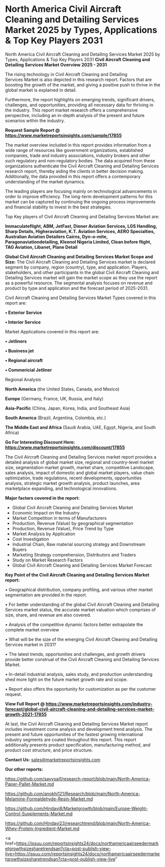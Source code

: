 # North America Civil Aircraft Cleaning and Detailing Services Market 2025 by Types, Applications & Top Key Players 2031
 North America Civil Aircraft Cleaning and Detailing Services Market 2025 by Types, Applications & Top Key Players 2031
<Strong> Civil Aircraft Cleaning and Detailing Services Market Overview 2025 - 2031</strong>

The rising technology in Civil Aircraft Cleaning and Detailing Services Market is also depicted in this research report. Factors that are boosting the growth of the market, and giving a positive push to thrive in the global market is explained in detail.

Furthermore, the report highlights on emerging trends, significant drivers, challenges, and opportunities, providing all necessary data for thriving in the industry. This report market research offers a comprehensive perspective, including an in-depth analysis of the present and future scenarios within the industry.

<strong>Request Sample Report @ <a href=https://www.marketreportsinsights.com/sample/17855>https://www.marketreportsinsights.com/sample/17855</a></strong>

The market overview included in this report provides information from a wide range of resources like government organizations, established companies, trade and industry associations, industry brokers and other such regulatory and non-regulatory bodies. The data acquired from these organizations authenticate the Civil Aircraft Cleaning and Detailing Services research report, thereby aiding the clients in better decision making. Additionally, the data provided in this report offers a contemporary understanding of the market dynamics.

The leading players are focusing mainly on technological advancements in order to improve efficiency. The long-term development patterns for this market can be captured by continuing the ongoing process improvements and financial stability to invest in the best strategies.

Top Key players of Civil Aircraft Cleaning and Detailing Services Market are:

<strong>Immaculateflight, ABM, JetFast, Diener Aviation Services, LGS Handling, Sharp Details, Higheraviation, K.T. Aviation Services, AERO Specialties, Australian Aviation Detailers Cairns, Dyn-o-mite, Paragonaviationdetailing, Kleenol Nigeria Limited, Clean before flight, TAG Aviation, Libanet, Plane Detail</strong>

<strong><b>Global Civil Aircraft Cleaning and Detailing Services Market Scope and Size:</b></strong>
The Civil Aircraft Cleaning and Detailing Services market is declared segment by company, region (country), type, and application. Players, stakeholders, and other participants in the global Civil Aircraft Cleaning and Detailing Services market will gain the market scope as they use the report as a powerful resource. The segmental analysis focuses on revenue and product by type and application and the forecast period of 2025-2031.

Civil Aircraft Cleaning and Detailing Services Market Types covered in this report are:

<strong>• Exterior Service

• Interior Service</strong>

Market Applications covered in this report are:

<strong>• Jetliners

• Business jet

• Regional aircraft

• Commericial Jetliner</strong> 

Regional Analysis

<strong>North America</strong> (the United States, Canada, and Mexico)

<strong>Europe</strong> (Germany, France, UK, Russia, and Italy)

<strong>Asia-Pacific</strong> (China, Japan, Korea, India, and Southeast Asia)

<strong>South America</strong> (Brazil, Argentina, Colombia, etc.)

<strong>The Middle East and Africa</strong> (Saudi Arabia, UAE, Egypt, Nigeria, and South Africa)

<strong>Go For Interesting Discount Here: <a href=https://www.marketreportsinsights.com/discount/17855>https://www.marketreportsinsights.com/discount/17855</a></strong>

The Civil Aircraft Cleaning and Detailing Services market report provides a detailed analysis of global market size, regional and country-level market size, segmentation market growth, market share, competitive Landscape, sales analysis, impact of domestic and global market players, value chain optimization, trade regulations, recent developments, opportunities analysis, strategic market growth analysis, product launches, area marketplace expanding, and technological innovations.

<strong><b>Major factors covered in the report:</b></strong>
<ul>
  <li>Global Civil Aircraft Cleaning and Detailing Services Market </li>
  <li>Economic Impact on the Industry</li>
  <li>Market Competition in terms of Manufacturers</li>
  <li>Production, Revenue (Value) by geographical segmentation</li>
  <li>Production, Revenue (Value), Price Trend by Type</li>
  <li>Market Analysis by Application</li>
  <li>Cost Investigation</li>
  <li>Industrial Chain, Raw material sourcing strategy and Downstream Buyers</li>
  <li>Marketing Strategy comprehension, Distributors and Traders</li>
  <li>Study on Market Research Factors</li>
  <li>Global Civil Aircraft Cleaning and Detailing Services Market Forecast</li>
</ul>

<strong><b>Key Point of the Civil Aircraft Cleaning and Detailing Services Market report:</b></strong>

• Geographical distribution, company profiling, and various other market segmentation are provided in the report.

• For better understanding of the global Civil Aircraft Cleaning and Detailing Services market status, the accurate market valuation which comprises of size, share, and revenue are also covered.

• Analysis of the competitive dynamic factors better extrapolate the complete market overview

• What will be the size of the emerging Civil Aircraft Cleaning and Detailing Services market in 2031?

• The latest trends, opportunities and challenges, and growth drivers provide better construal of the Civil Aircraft Cleaning and Detailing Services Market.

• In-detail industrial analysis, sales study, and production understanding shed more light on the future market growth rate and scope.

• Report also offers the opportunity for customization as per the customer request.

<strong><b>View Full Report @ <a href=https://www.marketreportsinsights.com/industry-forecast/global-civil-aircraft-cleaning-and-detailing-services-market-growth-2021-17855>https://www.marketreportsinsights.com/industry-forecast/global-civil-aircraft-cleaning-and-detailing-services-market-growth-2021-17855</a></b></strong>


At last, the Civil Aircraft Cleaning and Detailing Services Market report includes investment come analysis and development trend analysis. The present and future opportunities of the fastest growing international industry segments are coated throughout this report. This report additionally presents product specification, manufacturing method, and product cost structure, and price structure.

<strong>Contact Us:</strong>
sales@marketreportsinsights.com

<strong>Our other reports:</strong>

<a href=https://github.com/sayysaif/research-report/blob/main/North-America-Paper-Pallet-Market.md>https://github.com/sayysaif/research-report/blob/main/North-America-Paper-Pallet-Market.md</a>

<a href=https://github.com/anokhi121/Research/blob/main/North-America-Melamine-Formaldehyde-Resin-Market.md>https://github.com/anokhi121/Research/blob/main/North-America-Melamine-Formaldehyde-Resin-Market.md</a>

<a href=https://github.com/Hindavi8/Marketgrowth/blob/main/Europe-Weight-Control-Supplements-Market.md>https://github.com/Hindavi8/Marketgrowth/blob/main/Europe-Weight-Control-Supplements-Market.md</a>

<a href=https://github.com/Hindavi23/researchtrend/blob/main/North-America-Whey-Protein-Ingredient-Market.md>https://github.com/Hindavi23/researchtrend/blob/main/North-America-Whey-Protein-Ingredient-Market.md</a>

<a href=https://issuu.com/reportsinsights24/docs/northamericaairseedermarketgrowthsizesharetrendsan?cta=post-publish-view-live>https://issuu.com/reportsinsights24/docs/northamericaairseedermarketgrowthsizesharetrendsan?cta=post-publish-view-live</a>"
